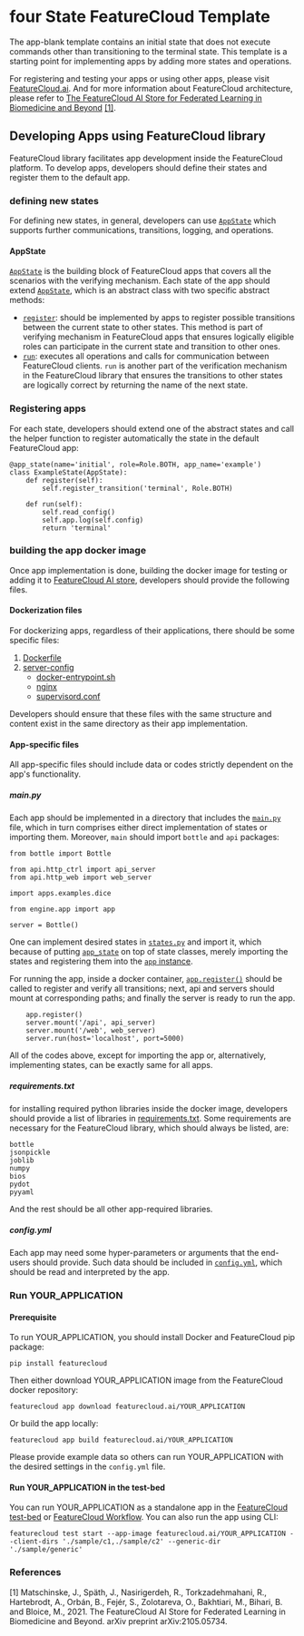 # four State FeatureCloud Template 

The app-blank template contains an initial state that does not execute commands other than transitioning to the terminal state.
This template is a starting point for implementing apps by adding more states and operations.
 

For registering and testing your apps or using other apps, please visit
[FeatureCloud.ai](https://featurecloud.ai/). And for more information about FeatureCloud architecture,
please refer to 
[The FeatureCloud AI Store for Federated Learning in Biomedicine and Beyond](https://arxiv.org/abs/2105.05734) [[1]](#1).


## Developing Apps using FeatureCloud library
FeatureCloud library facilitates app development inside the FeatureCloud platform. To develop apps, developers
should define their states and register them to the default app.

### defining new states
For defining new states, in general, developers can use [`AppState`](engine/README.md#appstate-defining-custom-states)
which supports further communications, transitions, logging, and operations.

#### AppState
[`AppState`](https://github.com/FeatureCloud/FeatureCloud/tree/master/FeatureCloud/app/engine#appstate-defining-custom-states) is the building block of FeatureCloud apps that covers
all the scenarios with the verifying mechanism. Each state of 
the app should extend [`AppState`](https://github.com/FeatureCloud/FeatureCloud/tree/master/FeatureCloud/app/engine#appstate-defining-custom-states), which is an abstract class with two specific abstract methods:
- [`register`](https://github.com/FeatureCloud/FeatureCloud/tree/master/FeatureCloud/app/engine/README.md#registering-a-specific-transition-for-state-register_transition):
should be implemented by apps to register possible transitions between the current state to other states.
This method is part of verifying mechanism in FeatureCloud apps that ensures logically eligible roles can participate in the current state
and transition to other ones.
- [`run`](https://github.com/FeatureCloud/FeatureCloud/tree/master/FeatureCloud/app/engine/README.md#executing-states-computation-run): executes all operations and calls for communication between FeatureCloud clients.
`run` is another part of the verification mechanism in the FeatureCloud library that ensures the transitions to other states are logically correct
by returning the name of the next state.


### Registering apps
For each state, developers should extend one of the abstract states and call the helper function to register automatically
the state in the default FeatureCloud app:

```angular2html
@app_state(name='initial', role=Role.BOTH, app_name='example')
class ExampleState(AppState):
    def register(self):
        self.register_transition('terminal', Role.BOTH)

    def run(self):
        self.read_config()
        self.app.log(self.config)
        return 'terminal'
```

### building the app docker image
Once app implementation is done, building the docker image for testing or adding it to
[FeatureCloud AI store](https://featurecloud.ai/ai-store?view=store&q=&r=0),
developers should provide the following files.
#### Dockerization files

For dockerizing apps, regardless of their applications, there should be some specific files:

1. [Dockerfile](Dockerfile)
2. [server-config](server_config)
   - [docker-entrypoint.sh](server_config/docker-entrypoint.sh)
   - [nginx](server_config/nginx)
   - [supervisord.conf](server_config/supervisord.conf)

Developers should ensure that these files with the same structure and content exist in the same directory as their app
implementation. 


#### App-specific files
All app-specific files should include data or codes strictly dependent on the app's functionality.

##### main.py
Each app should be implemented in a directory that includes the [`main.py`](main.py) file, which in turn comprises either direct
implementation of states or importing them. Moreover, `main` should import `bottle` and `api` packages:
```angular2html
from bottle import Bottle

from api.http_ctrl import api_server
from api.http_web import web_server

import apps.examples.dice

from engine.app import app

server = Bottle()
```
One can implement desired states in [`states.py`](states.py) and import it, which because of putting 
[`app_state`](https://github.com/FeatureCloud/FeatureCloud/tree/master/FeatureCloud/app/engine/README.md#registering-states-to-the-app-app_state) on top of state classes, 
merely importing the states and registering them into the [`app` instance](https://github.com/FeatureCloud/FeatureCloud/tree/master/FeatureCloud/app/engine/README.md#app-instance).     

For running the app, inside a docker container, [`app.register()`](https://github.com/FeatureCloud/FeatureCloud/tree/master/FeatureCloud/app/engine/README.md#registering-all-transitions-appregister)
should be called to register and verify all transitions; next, api and servers should mount at corresponding paths; and finally
the server is ready to run the app.

```angular2html
    app.register()
    server.mount('/api', api_server)
    server.mount('/web', web_server)
    server.run(host='localhost', port=5000)
```

All of the codes above, except for importing the app or, alternatively, implementing states, can be exactly same for all apps.  

##### requirements.txt
for installing required python libraries inside the docker image, developers should provide a list of libraries in [requirements.txt](requirements.txt).
Some requirements are necessary for the FeatureCloud library, which should always be listed, are:
```angular2html
bottle
jsonpickle
joblib
numpy
bios
pydot
pyyaml
```

And the rest should be all other app-required libraries.

##### config.yml
Each app may need some hyper-parameters or arguments that the end-users should provide. Such data should be included
in [`config.yml`](https://github.com/FeatureCloud/FeatureCloud/tree/master/FeatureCloud/app#config-file-configyml), which should be read and interpreted by the app. 

### Run YOUR_APPLICATION

#### Prerequisite

To run YOUR_APPLICATION, you should install Docker and FeatureCloud pip package:

```shell
pip install featurecloud
```

Then either download YOUR_APPLICATION image from the FeatureCloud docker repository:

```shell
featurecloud app download featurecloud.ai/YOUR_APPLICATION
```

Or build the app locally:

```shell
featurecloud app build featurecloud.ai/YOUR_APPLICATION
```

Please provide example data so others can run YOUR_APPLICATION with the desired settings in the `config.yml` file.

#### Run YOUR_APPLICATION in the test-bed

You can run YOUR_APPLICATION as a standalone app in the [FeatureCloud test-bed](https://featurecloud.ai/development/test) or [FeatureCloud Workflow](https://featurecloud.ai/projects). You can also run the app using CLI:

```shell
featurecloud test start --app-image featurecloud.ai/YOUR_APPLICATION --client-dirs './sample/c1,./sample/c2' --generic-dir './sample/generic'
```



### References
<a id="1">[1]</a> 
Matschinske, J., Späth, J., Nasirigerdeh, R., Torkzadehmahani, R., Hartebrodt, A., Orbán, B., Fejér, S., Zolotareva,
O., Bakhtiari, M., Bihari, B. and Bloice, M., 2021.
The FeatureCloud AI Store for Federated Learning in Biomedicine and Beyond. arXiv preprint arXiv:2105.05734.
